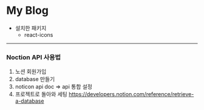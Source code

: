 # My Blog

- 설치한 패키지
  - react-icons

---

### Noction API 사용법

1. 노션 회원가입
2. database 만들기
3. noticon api doc => api 통합 설정
4. 프로젝트로 돌아와 세팅
   https://developers.notion.com/reference/retrieve-a-database
